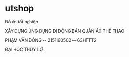 # utshop

Đồ án tốt nghiệp 

XÂY DỰNG ỨNG DỤNG DI ĐỘNG BÁN QUẦN ÁO THỂ THAO

PHẠM VĂN ĐÔNG -- 2151160502 -- 63HTTT2

ĐẠI HỌC THỦY LỢI